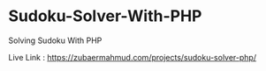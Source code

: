 # Sudoku-Solver-With-PHP
Solving Sudoku With PHP

Live Link : https://zubaermahmud.com/projects/sudoku-solver-php/
